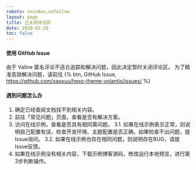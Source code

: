 ```yaml
---
robots: noindex,nofollow
layout: page
title: 已关闭评论区
date: 2020-02-20
toc: false
---
```


#### 使用 GitHub Issue

由于 Valine 匿名评论不适合追踪和解决问题，因此决定暂时关闭评论区。
为了精准高效解决问题，请前往 {% btn, GitHub Issue, https://github.com/xaoxuu/hexo-theme-volantis/issues/ %}


#### 遇到问题怎么办

1. 确定已经查阅文档找不到相关内容。
2. 前往「常见问题」页面，查看是否有解决方案。
3. 访问在线示例，查看是否具有相同第问题。
  3.1. 如果在线示例表示正常，则说明自己配置有误，检查开发环境、主题配置是否正确。如果检查不出问题，提Issue询问。
  3.2. 如果在线示例也存在相同问题，则说明存在BUG，请提Issue反馈。
4. 如果在线示例没有相关内容，下载示例博客源码，修改运行本地预览，进行第3步判断操作。
